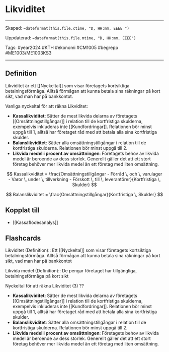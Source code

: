 # Likviditet

---

Skapad: `=dateformat(this.file.ctime, "D, HH:mm, EEEE ")`

Uppdaterad: `=dateformat(this.file.mtime, "D, HH:mm, EEEE")`

Tags: #year2024 #KTH #ekonomi #CM1005 #begrepp #ME1003/ME1003KS3

---

## Definition

Likviditet är ett [[Nyckeltal]] som visar företagets kortsiktiga betalningsförmåga. Alltså förmågan att kunna betala sina räkningar på kort sikt, vad man har på bankkontot.

Vanliga nyckeltal för att räkna Likviditet:

- **Kassalikviditet**: Sätter de mest likvida delarna av företagets [[Omsättningstillgångar]] i relation till de kortfristiga skulderna, exempelvis inkluderas inte [[Kundfordringar]]. Relationen bör minst uppgå till 1, alltså har företaget råd med att betala alla sina kortfristiga skulder.
- **Balanslikviditet**: Sätter alla omsättningstillgångar i relation till de kortfristiga skulderna. Relationen bör minst uppgå till 2.
- **Likvida medel i procent av omsättningen**: Företagets behov av likvida medel är beroende av dess storlek. Generellt gäller det att ett stort företag behöver mer likvida medel än ett företag med liten omsättning.

$$
Kassalikviditet = \frac{Omsättningstillgångar - Förråd \, och \, varulager - Varor \, under \, tillverkning - Förskott \, till \, leverantörer}{Kortfristiga \, Skulder}
$$

$$
Balanslikviditet = \frac{Omsättningstillgångar}{Kortfristiga \, Skulder}
$$

## Kopplat till

- [[Kassaflödesanalys]]

## Flashcards

Likviditet (Definition):: Ett [[Nyckeltal]] som visar företagets kortsiktiga betalningsförmåga. Alltså förmågan att kunna betala sina räkningar på kort sikt, vad man har på bankkontot
<!--SR:!2024-03-12,6,257!2024-03-09,4,277-->

Likvida medel (Definition):: De pengar företaget har tillgängliga, betalningsförmåga på kort sikt
<!--SR:!2024-05-25,81,300!2024-03-21,16,301-->

Nyckeltal för att räkna Likviditet (3)
??
- **Kassalikviditet**: Sätter de mest likvida delarna av företagets [[Omsättningstillgångar]] i relation till de kortfristiga skulderna, exempelvis inkluderas inte [[Kundfordringar]]. Relationen bör minst uppgå till 1, alltså har företaget råd med att betala alla sina kortfristiga skulder.
- **Balanslikviditet**: Sätter alla omsättningstillgångar i relation till de kortfristiga skulderna. Relationen bör minst uppgå till 2.
- **Likvida medel i procent av omsättningen**: Företagets behov av likvida medel är beroende av dess storlek. Generellt gäller det att ett stort företag behöver mer likvida medel än ett företag med liten omsättning.
<!--SR:!2024-03-15,9,257!2024-03-14,8,257-->
